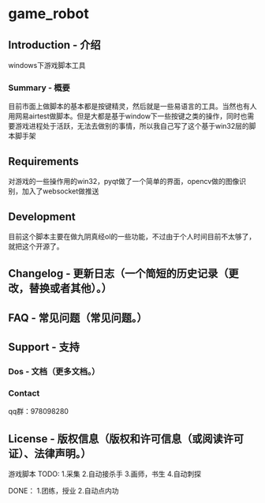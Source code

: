 # game_robot


## Introduction - 介绍
windows下游戏脚本工具

### Summary - 概要
目前市面上做脚本的基本都是按键精灵，然后就是一些易语言的工具。当然也有人用网易airtest做脚本。但是大都是基于window下一些按键之类的操作，同时也需要游戏进程处于活跃，无法去做别的事情，所以我自己写了这个基于win32层的脚本脚手架

## Requirements
对游戏的一些操作用的win32，pyqt做了一个简单的界面，opencv做的图像识别，加入了websocket做推送

## Development
目前这个脚本主要在做九阴真经ol的一些功能，不过由于个人时间目前不太够了，就把这个开源了。


## Changelog - 更新日志（一个简短的历史记录（更改，替换或者其他）。）

## FAQ - 常见问题（常见问题。）

## Support - 支持

### Dos - 文档（更多文档。）

### Contact
qq群：978098280


## License - 版权信息（版权和许可信息（或阅读许可证）、法律声明。）
游戏脚本
TODO:
1.采集
2.自动接杀手
3.画师，书生
4.自动刺探

DONE：
1.团练，授业
2.自动点内功